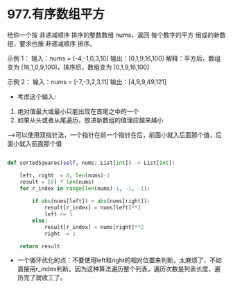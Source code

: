 # 977.有序数组平方
给你一个按 非递减顺序 排序的整数数组 nums，返回 每个数字的平方 组成的新数组，要求也按 非递减顺序 排序。

示例 1： 输入：nums = [-4,-1,0,3,10] 输出：[0,1,9,16,100] 解释：平方后，数组变为 [16,1,0,9,100]，排序后，数组变为 [0,1,9,16,100]

示例 2： 输入：nums = [-7,-3,2,3,11] 输出：[4,9,9,49,121]

- 考虑这个输入:
1. 绝对值最大或最小只能出现在首尾之中的一个
2. 如果从头或者从尾遍历，放进新数组的值理应越来越小

-->可以使用双指针法，一个指针在前一个指针在后，前面小就入后面那个值，后面小就入前面那个值

```python

def sortedSquares(self, nums: List[int]) -> List[int]:

	left, right  = 0, len(nums)-1
	result = [0] * len(nums)
	for r_index in range(len(nums)-1, -1, -1):
		
		if abs(nums[left]) > abs(nums[right]):
			result[r_index] = nums[left]**2
			left += 1   
		else:
			result[r_index] = nums[right]**2
			right -= 1

	return result

```

- 一个循环优化的点：不要使用left和right的相对位置来判断，太麻烦了，不如直接用r_index判断。因为这种算法遍历整个列表，遍历次数是列表长度，遍历完了就收工了。